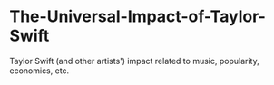 # The-Universal-Impact-of-Taylor-Swift
Taylor Swift (and other artists') impact related to music, popularity, economics, etc.
